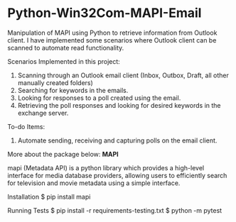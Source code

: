 # Python-Win32Com-MAPI-Email

Manipulation of MAPI using Python to retrieve information from Outlook client. I have implemented some scenarios where Outlook client can be scanned to automate read functionality.

Scenarios Implemented in this project:
1. Scanning through an Outlook email client (Inbox, Outbox, Draft, all other manually created folders)
2. Searching for keywords in the emails.
3. Looking for responses to a poll created using the email.
4. Retrieving the poll responses and looking for desired keywords in the exchange server.

To-do Items:
1. Automate sending, receiving and capturing polls on the email client.

More about the package below:
**MAPI**

mapi (Metadata API) is a python library which provides a high-level interface for media database providers, allowing users to efficiently search for television and movie metadata using a simple interface.

Installation
$ pip install mapi

Running Tests
$ pip install -r requirements-testing.txt
$ python -m pytest

